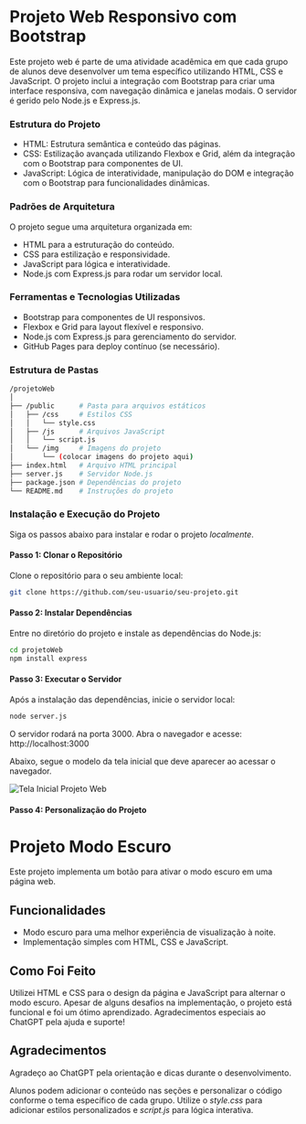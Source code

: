 # Projeto Web Responsivo com Bootstrap

Este projeto web é parte de uma atividade acadêmica em que cada grupo de alunos deve desenvolver um tema específico utilizando HTML, CSS e JavaScript. O projeto inclui a integração com Bootstrap para criar uma interface responsiva, com navegação dinâmica e janelas modais. O servidor é gerido pelo Node.js e Express.js.

### Estrutura do Projeto

 - HTML: Estrutura semântica e conteúdo das páginas.
 - CSS: Estilização avançada utilizando Flexbox e Grid, além da integração com o Bootstrap para componentes de UI.
 - JavaScript: Lógica de interatividade, manipulação do DOM e integração com o Bootstrap para funcionalidades dinâmicas.

### Padrões de Arquitetura

O projeto segue uma arquitetura organizada em:

 - HTML para a estruturação do conteúdo.
 - CSS para estilização e responsividade.
 - JavaScript para lógica e interatividade.
 - Node.js com Express.js para rodar um servidor local.

### Ferramentas e Tecnologias Utilizadas

 - Bootstrap para componentes de UI responsivos.
 - Flexbox e Grid para layout flexível e responsivo.
 - Node.js com Express.js para gerenciamento do servidor.
 - GitHub Pages para deploy contínuo (se necessário).

### Estrutura de Pastas

```bash
/projetoWeb
│
├── /public      # Pasta para arquivos estáticos
│   ├── /css     # Estilos CSS
│   │   └── style.css
│   ├── /js      # Arquivos JavaScript
│   │   └── script.js
│   └── /img     # Imagens do projeto
│       └── (colocar imagens do projeto aqui)
├── index.html   # Arquivo HTML principal
├── server.js    # Servidor Node.js
├── package.json # Dependências do projeto
└── README.md    # Instruções do projeto
```

### Instalação e Execução do Projeto

Siga os passos abaixo para instalar e rodar o projeto *localmente*.

#### Passo 1: Clonar o Repositório

Clone o repositório para o seu ambiente local:

```bash
git clone https://github.com/seu-usuario/seu-projeto.git
```

#### Passo 2: Instalar Dependências

Entre no diretório do projeto e instale as dependências do Node.js:

```bash
cd projetoWeb
npm install express
```

#### Passo 3: Executar o Servidor

Após a instalação das dependências, inicie o servidor local:

```bash
node server.js
```

O servidor rodará na porta 3000. Abra o navegador e acesse: http://localhost:3000

Abaixo, segue o modelo da tela inicial que deve aparecer ao acessar o navegador.

![Tela Inicial Projeto Web](https://github.com/brunamichellyos/DSI/blob/main/Aula3/projetoWeb/TelaInicialProjetoWeb.png)

#### Passo 4: Personalização do Projeto

# Projeto Modo Escuro

Este projeto implementa um botão para ativar o modo escuro em uma página web.

## Funcionalidades
- Modo escuro para uma melhor experiência de visualização à noite.
- Implementação simples com HTML, CSS e JavaScript.

## Como Foi Feito
Utilizei HTML e CSS para o design da página e JavaScript para alternar o modo escuro. Apesar de alguns desafios na implementação, o projeto está funcional e foi um ótimo aprendizado. Agradecimentos especiais ao ChatGPT pela ajuda e suporte!

## Agradecimentos
Agradeço ao ChatGPT pela orientação e dicas durante o desenvolvimento.

Alunos podem adicionar o conteúdo nas seções e personalizar o código conforme o tema específico de cada grupo. Utilize o *style.css* para adicionar estilos personalizados e *script.js* para lógica interativa.
